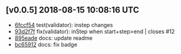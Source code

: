 ## [v0.0.5] 2018-08-15 10:08:16 UTC

- [6fccf54](https://github.com/adhocore/php-cron-expr/commit/6fccf54) test(validator): instep changes
- [93d2f7f](https://github.com/adhocore/php-cron-expr/commit/93d2f7f) fix(validator): inStep when start+step>end | closes #12
- [895eade](https://github.com/adhocore/php-cron-expr/commit/895eade) docs: update readme
- [bc65912](https://github.com/adhocore/php-cron-expr/commit/bc65912) docs: fix badge

